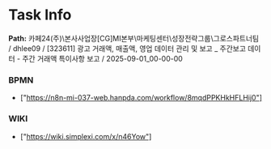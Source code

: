 # Task Info

**Path:** 카페24(주)\본사사업장\[CG]MI본부\마케팅센터\성장전략그룹\그로스파트너팀 / dhlee09 / [323611] 광고 거래액, 매출액, 영업 데이터 관리 및 보고 _ 주간보고 데이터 - 주간 거래액 특이사항 보고 / 2025-09-01_00-00-00

### BPMN
- ["https://n8n-mi-037-web.hanpda.com/workflow/8mqdPPKHkHFLHij0"]

### WIKI
- ["https://wiki.simplexi.com/x/n46Yow"]

